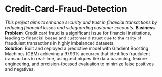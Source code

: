 # Credit-Card-Fraud-Detection
_This project aims to enhance security and trust in financial transactions by reducing financial losses and safeguarding customer accounts._
**Business Problem:** Credit card fraud is a significant issue for financial institutions, leading to financial losses and customer distrust due to the rarity of fraudulent transactions in highly imbalanced datasets.  
**Solution:** Built and deployed a predictive model with Gradient Boosting Machines (GBM) achieving a 97.93% accuracy that identifies fraudulent transactions in real-time, using techniques like data balancing, feature engineering, and precision-focused evaluation to minimize false positives and negatives.




